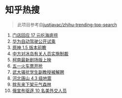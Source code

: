 # 知乎热搜

> 此项目参考自[justjavac/zhihu-trending-top-search](https://github.com/justjavac/zhihu-trending-top-search/blob/main/utils.ts)

<!-- BEGIN -->
  <!-- 最后更新时间:Sat Apr 17 2021 17:33:41 GMT+0000 (Coordinated Universal Time) -->
  1. [门店回应 17 元吃海底捞](https://www.zhihu.com/search?q=海底捞)
1. [华为自动驾驶公开试乘](https://www.zhihu.com/search?q=华为自动驾驶)
1. [原神 1.5 版本前瞻](https://www.zhihu.com/search?q=原神)
1. [中方对冰岛有关人员实施制裁](https://www.zhihu.com/search?q=冰岛)
1. [柯南最新剧场版上映](https://www.zhihu.com/search?q=名侦探柯南：绯色的子弹)
1. [五一火车票开抢](https://www.zhihu.com/search?q=五一火车票)
1. [武大骚扰学生副教授被解聘](https://www.zhihu.com/search?q=武大)
1. [河北唐山 4.3 级地震](https://www.zhihu.com/search?q=唐山地震)
1. [胖东来下架元气森林](https://www.zhihu.com/search?q=胖东来)
1. [俄宣布驱逐 10 名美外交人员](https://www.zhihu.com/search?q=俄美关系)
  <!-- END -->